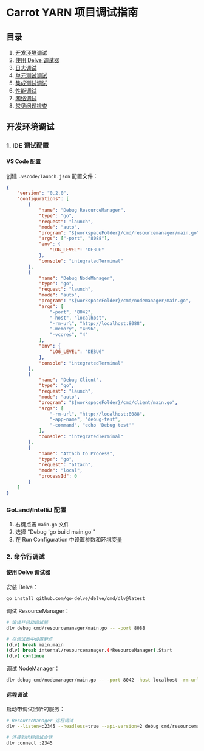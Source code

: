 # Carrot YARN 项目调试指南

## 目录

1. [开发环境调试](#开发环境调试)
2. [使用 Delve 调试器](#使用-delve-调试器)
3. [日志调试](#日志调试)
4. [单元测试调试](#单元测试调试)
5. [集成测试调试](#集成测试调试)
6. [性能调试](#性能调试)
7. [网络调试](#网络调试)
8. [常见问题排查](#常见问题排查)

## 开发环境调试

### 1. IDE 调试配置

#### VS Code 配置

创建 `.vscode/launch.json` 配置文件：

```json
{
    "version": "0.2.0",
    "configurations": [
        {
            "name": "Debug ResourceManager",
            "type": "go",
            "request": "launch",
            "mode": "auto",
            "program": "${workspaceFolder}/cmd/resourcemanager/main.go",
            "args": ["-port", "8088"],
            "env": {
                "LOG_LEVEL": "DEBUG"
            },
            "console": "integratedTerminal"
        },
        {
            "name": "Debug NodeManager",
            "type": "go",
            "request": "launch",
            "mode": "auto",
            "program": "${workspaceFolder}/cmd/nodemanager/main.go",
            "args": [
                "-port", "8042",
                "-host", "localhost",
                "-rm-url", "http://localhost:8088",
                "-memory", "4096",
                "-vcores", "4"
            ],
            "env": {
                "LOG_LEVEL": "DEBUG"
            },
            "console": "integratedTerminal"
        },
        {
            "name": "Debug Client",
            "type": "go",
            "request": "launch",
            "mode": "auto",
            "program": "${workspaceFolder}/cmd/client/main.go",
            "args": [
                "-rm-url", "http://localhost:8088",
                "-app-name", "debug-test",
                "-command", "echo 'Debug test'"
            ],
            "console": "integratedTerminal"
        },
        {
            "name": "Attach to Process",
            "type": "go",
            "request": "attach",
            "mode": "local",
            "processId": 0
        }
    ]
}
```

### GoLand/IntelliJ 配置

1. 右键点击 `main.go` 文件
2. 选择 "Debug 'go build main.go'"
3. 在 Run Configuration 中设置参数和环境变量

### 2. 命令行调试

#### 使用 Delve 调试器

安装 Delve：

```bash
go install github.com/go-delve/delve/cmd/dlv@latest
```

调试 ResourceManager：

```bash
# 编译并启动调试器
dlv debug cmd/resourcemanager/main.go -- -port 8088

# 在调试器中设置断点
(dlv) break main.main
(dlv) break internal/resourcemanager.(*ResourceManager).Start
(dlv) continue
```

调试 NodeManager：

```bash
dlv debug cmd/nodemanager/main.go -- -port 8042 -host localhost -rm-url http://localhost:8088
```

#### 远程调试

启动带调试监听的服务：

```bash
# ResourceManager 远程调试
dlv --listen=:2345 --headless=true --api-version=2 debug cmd/resourcemanager/main.go -- -port 8088

# 连接到远程调试会话
dlv connect :2345
```
